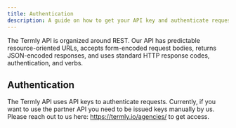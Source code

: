 ```yaml
---
title: Authentication
description: A guide on how to get your API key and authenticate requests to the Termly API
---
```


The Termly API is organized around REST. Our API has predictable resource-oriented URLs, accepts form-encoded request bodies, returns JSON-encoded responses, and uses standard HTTP response codes, authentication, and verbs.

## Authentication

The Termly API uses API keys to authenticate requests. Currently, if you want to use the partner API you need to be issued keys manually by us. Please reach out to us here: https://termly.io/agencies/ to get access.